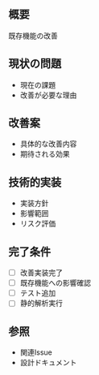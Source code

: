## 概要
既存機能の改善

## 現状の問題
- 現在の課題
- 改善が必要な理由

## 改善案
- 具体的な改善内容
- 期待される効果

## 技術的実装
- 実装方針
- 影響範囲
- リスク評価

## 完了条件
- [ ] 改善実装完了
- [ ] 既存機能への影響確認
- [ ] テスト追加
- [ ] 静的解析実行

## 参照
- 関連Issue
- 設計ドキュメント 